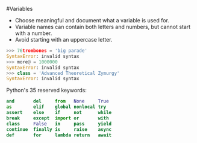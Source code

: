 #Variables 
- Choose meaningful and document what a variable is used for.
- Variable names can contain both letters and numbers, but cannot start with a number.
- Avoid starting with an uppercase letter.

```python
>>> 76trombones = 'big parade'
SyntaxError: invalid syntax
>>> more@ = 1000000
SyntaxError: invalid syntax
>>> class = 'Advanced Theoretical Zymurgy'
SyntaxError: invalid syntax
```

Python's 35 reserved keywords:

```python
and       del     from   None     True
as        elif    global nonlocal try
assert    else    if     not      while
break     except  import or       with
class     False   in     pass     yield
continue  finally is     raise    async
def       for     lambda return   await
```